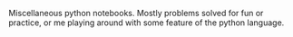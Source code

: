 Miscellaneous python notebooks. Mostly problems solved for fun or practice, or me playing around with some feature of the python language. 